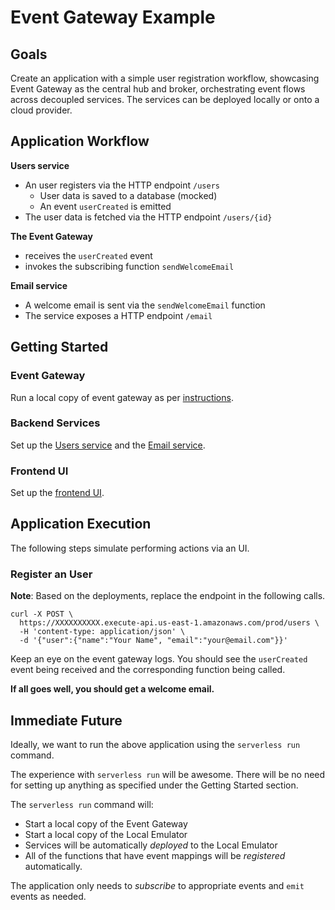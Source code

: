 # Event Gateway Example

## Goals

Create an application with a simple user registration workflow, showcasing Event Gateway as the central hub and broker, orchestrating event flows across decoupled services. The  services can be deployed locally or onto a cloud provider. 

## Application Workflow

**Users service**

- An user registers via the HTTP endpoint `/users`
  - User data is saved to a database (mocked)
  - An event `userCreated` is emitted
- The user data is fetched via the HTTP endpoint `/users/{id}`

**The Event Gateway**
  - receives the `userCreated` event
  - invokes the subscribing function `sendWelcomeEmail`

**Email service**

- A welcome email is sent via the `sendWelcomeEmail` function
- The service exposes a HTTP endpoint `/email` 

## Getting Started

### Event Gateway

Run a local copy of event gateway as per [instructions](https://github.com/serverless/event-gateway#running-locally).

### Backend Services

Set up the [Users service](./services/users-services/README.md) and the [Email service](./services/email-services/README.md).

### Frontend UI

Set up the [frontend UI](./frontend/README.md).

## Application Execution

The following steps simulate performing actions via an UI.

### Register an User

**Note**: Based on the deployments, replace the endpoint in the following calls.

```
curl -X POST \
  https://XXXXXXXXXX.execute-api.us-east-1.amazonaws.com/prod/users \
  -H 'content-type: application/json' \
  -d '{"user":{"name":"Your Name", "email":"your@email.com"}}'
```

Keep an eye on the event gateway logs. You should see the `userCreated` event being received and the corresponding function being called. 

**If all goes well, you should get a welcome email.**

## Immediate Future

Ideally, we want to run the above application using the `serverless run` command. 

The experience with `serverless run` will be awesome. There will be no need for setting up anything as specified under the Getting Started section. 

The `serverless run` command will:

- Start a local copy of the Event Gateway
- Start a local copy of the Local Emulator
- Services will be automatically *deployed* to the Local Emulator
- All of the functions that have event mappings will be *registered* automatically.

The application only needs to *subscribe* to appropriate events and `emit` events as needed.
